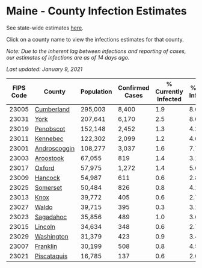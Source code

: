 # Maine - County Infection Estimates

See state-wide estimates [here](/infections/us-me).

Click on a county name to view the infections estimates for that county.

*Note: Due to the inherent lag between infections and reporting of cases, our estimates of infections are as of 14 days ago.*

*Last updated: January 9, 2021*

|   FIPS Code |                       County |   Population |   Confirmed Cases |   % Currently Infected |   % Total Infected |
|-------------|------------------------------|--------------|-------------------|------------------------|--------------------|
|       23005 |     [Cumberland](cumberland) |      295,003 |             8,400 |                    1.9 |                8.6 |
|       23031 |                 [York](york) |      207,641 |             6,170 |                    2.5 |                8.0 |
|       23019 |       [Penobscot](penobscot) |      152,148 |             2,452 |                    1.3 |                4.2 |
|       23011 |         [Kennebec](kennebec) |      122,302 |             2,099 |                    1.2 |                4.6 |
|       23001 | [Androscoggin](androscoggin) |      108,277 |             3,037 |                    1.6 |                7.7 |
|       23003 |       [Aroostook](aroostook) |       67,055 |               819 |                    1.4 |                3.1 |
|       23017 |             [Oxford](oxford) |       57,975 |             1,272 |                    1.4 |                5.6 |
|       23009 |           [Hancock](hancock) |       54,987 |               611 |                    0.6 |                2.8 |
|       23025 |         [Somerset](somerset) |       50,484 |               826 |                    0.8 |                4.1 |
|       23013 |                 [Knox](knox) |       39,772 |               405 |                    0.6 |                2.7 |
|       23027 |               [Waldo](waldo) |       39,715 |               395 |                    0.3 |                3.1 |
|       23023 |       [Sagadahoc](sagadahoc) |       35,856 |               489 |                    1.0 |                3.6 |
|       23015 |           [Lincoln](lincoln) |       34,634 |               348 |                    0.6 |                2.7 |
|       23029 |     [Washington](washington) |       31,379 |               423 |                    0.9 |                3.4 |
|       23007 |         [Franklin](franklin) |       30,199 |               508 |                    0.8 |                4.5 |
|       23021 |   [Piscataquis](piscataquis) |       16,785 |               137 |                    0.6 |                2.0 |